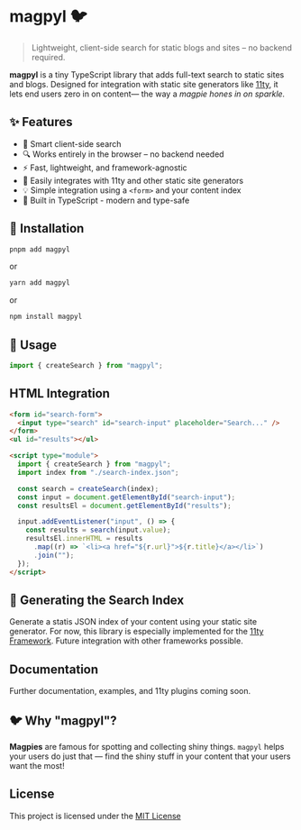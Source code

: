 # magpyl 🐦

> Lightweight, client-side search for static blogs and sites – no backend required.

**magpyl** is a tiny TypeScript library that adds full-text search to static sites and blogs. Designed for integration with static site generators like [11ty](https://www.11ty.dev/), it lets end users zero in on content— the way a _magpie hones in on sparkle._

## ✨ Features

- 🧠 Smart client-side search
- 🔍 Works entirely in the browser – no backend needed
- ⚡ Fast, lightweight, and framework-agnostic
- 🧩 Easily integrates with 11ty and other static site generators
- 💡 Simple integration using a `<form>` and your content index
- 🔧 Built in TypeScript - modern and type-safe

## 🚀 Installation

```bash
pnpm add magpyl
```

or

```bash
yarn add magpyl
```

or

```bash
npm install magpyl
```

## 🔧 Usage

```ts
import { createSearch } from "magpyl";
```

<!-- @TODO: Check this after implementation -->

## HTML Integration

<!-- @TODO: Check this after implementation -->

```html
<form id="search-form">
  <input type="search" id="search-input" placeholder="Search..." />
</form>
<ul id="results"></ul>

<script type="module">
  import { createSearch } from "magpyl";
  import index from "./search-index.json";

  const search = createSearch(index);
  const input = document.getElementById("search-input");
  const resultsEl = document.getElementById("results");

  input.addEventListener("input", () => {
    const results = search(input.value);
    resultsEl.innerHTML = results
      .map((r) => `<li><a href="${r.url}">${r.title}</a></li>`)
      .join("");
  });
</script>
```

## 🧱 Generating the Search Index

Generate a statis JSON index of your content using your static site generator. For now, this library is especially implemented for the [11ty Framework](https://11ty.dev). Future integration with other frameworks possible.

<!-- @TODO: Finish these instructions on how to create 11ty collection or search.json -->

## Documentation

Further documentation, examples, and 11ty plugins coming soon.

## 🐦 Why "magpyl"?

**Magpies** are famous for spotting and collecting shiny things. `magpyl` helps your users do just that — find the shiny stuff in your content that your users want the most!

## License

This project is licensed under the [MIT License](https://mit-license.org)
